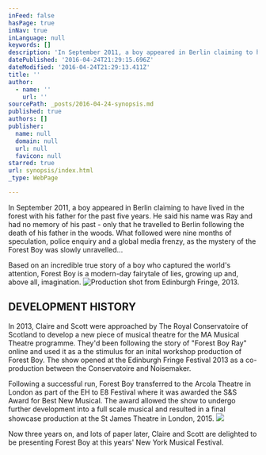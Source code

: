 ```yaml
---
inFeed: false
hasPage: true
inNav: true
inLanguage: null
keywords: []
description: 'In September 2011, a boy appeared in Berlin claiming to have lived in the forest with his father for the past five years. He said his name was Ray and had no memory of his past - only that he travelled to Berlin following the death of his father in the woods. What followed were nine months of speculation, police enquiry and a global media frenzy, as the mystery of the Forest Boy was slowly unravelled...'
datePublished: '2016-04-24T21:29:15.696Z'
dateModified: '2016-04-24T21:29:13.411Z'
title: ''
author:
  - name: ''
    url: ''
sourcePath: _posts/2016-04-24-synopsis.md
published: true
authors: []
publisher:
  name: null
  domain: null
  url: null
  favicon: null
starred: true
url: synopsis/index.html
_type: WebPage

---
```

In September 2011, a boy appeared in Berlin claiming to have lived in the forest with his father for the past five years. He said his name was Ray and had no memory of his past - only that he travelled to Berlin following the death of his father in the woods. What followed were nine months of speculation, police enquiry and a global media frenzy, as the mystery of the Forest Boy was slowly unravelled...

Based on an incredible true story of a boy who captured the world's attention, Forest Boy is a modern-day fairytale of lies, growing up and, above all, imagination.
![Production shot from Edinburgh Fringe, 2013.](https://s3-us-west-2.amazonaws.com/the-grid-img/p/8489867c3491a043337fb7c68f495d85b91a9be4.jpg)

## DEVELOPMENT HISTORY 

In 2013, Claire and Scott were approached by The Royal Conservatoire of Scotland to develop a new piece of musical theatre for the MA Musical Theatre programme. They'd been following the story of "Forest Boy Ray" online and used it as a the stimulus for an inital workshop production of Forest Boy. The show opened at the Edinburgh Fringe Festival 2013 as a co-production between the Conservatoire and Noisemaker.

Following a successful run, Forest Boy transferred to the Arcola Theatre in London as part of the EH to E8 Festival where it was awarded the S&S Award for Best New Musical. The award allowed the show to undergo further development into a full scale musical and resulted in a final showcase production at the St James Theatre in London, 2015\. ![](https://s3-us-west-2.amazonaws.com/the-grid-img/p/5a77d5086f28995a767d90658f9ea677a222bd0a.jpg)

Now three years on, and lots of paper later, Claire and Scott are delighted to be presenting Forest Boy at this years' New York Musical Festival.